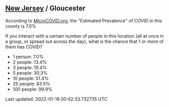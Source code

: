 
## [New Jersey](/united-states/new-jersey) / Gloucester

According to [MicroCOVID.org](http://microcovid.org),
the "Estimated Prevalence" of COVID in this county is 7.0%

If you interact with a certain number of people in this location
(all at once in a group, or spread out across the day), what is the chance that
1 or more of them has COVID?

- 1 person: 7.0%
- 2 people: 13.4%
- 3 people: 19.4%
- 5 people: 30.3%
- 10 people: 51.4%
- 25 people: 83.5%
- 100 people: 99.9%

Last updated: 2022-01-18 00:42:33.732735 UTC
